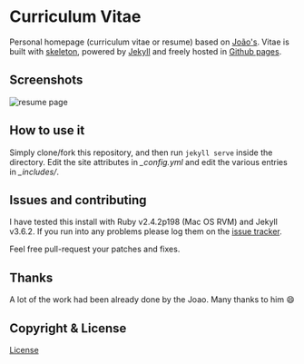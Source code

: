 
# Curriculum Vitae 

Personal homepage (curriculum vitae or resume) based on [João's](https://github.com/joaomoreno/resume).
Vitae is built with [skeleton](http://getskeleton.com/), powered by [Jekyll](http://jekyllrb.com/) and freely
hosted in [Github pages](https://pages.github.com/).


## Screenshots

![resume page](https://raw.githubusercontent.com/jideguru/jideguru.github.io/master/assets/images/screen.png)

## How to use it

Simply clone/fork this repository, and then run `jekyll serve` inside the directory.
Edit the site attributes in *_config.yml* and edit the various entries in *_includes/*.

## Issues and contributing

I have tested this install with Ruby v2.4.2p198 (Mac OS RVM) and Jekyll v3.6.2. If you run into any problems please log them on the [issue tracker](https://github.com/jideguru/jideguru.github.io/issues).

Feel free pull-request your patches and fixes.


## Thanks

A lot of the work had been already done by the Joao. Many thanks to him :smile:


## Copyright & License
[License](https://github.com/JideGuru/jideguru.github.io/blob/master/LICENSE)
